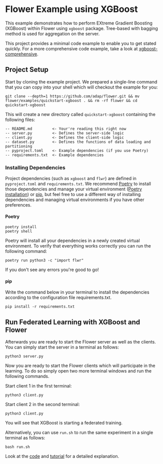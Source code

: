 # Flower Example using XGBoost

This example demonstrates how to perform EXtreme Gradient Boosting (XGBoost) within Flower using `xgboost` package.
Tree-based with bagging method is used for aggregation on the server.

This project provides a minimal code example to enable you to get stated quickly. For a more comprehensive code example, take a look at [xgboost-comprehensive](https://github.com/adap/flower/tree/main/examples/xgboost-comprehensive).
## Project Setup

Start by cloning the example project. We prepared a single-line command that you can copy into your shell which will checkout the example for you:

```shell
git clone --depth=1 https://github.com/adap/flower.git && mv flower/examples/quickstart-xgboost . && rm -rf flower && cd quickstart-xgboost
```

This will create a new directory called `quickstart-xgboost` containing the following files:

```
-- README.md         <- Your're reading this right now
-- server.py         <- Defines the server-side logic
-- client.py         <- Defines the client-side logic
-- dataset.py        <- Defines the functions of data loading and partitioning
-- pyproject.toml    <- Example dependencies (if you use Poetry)
-- requirements.txt  <- Example dependencies
```

### Installing Dependencies

Project dependencies (such as `xgboost` and `flwr`) are defined in `pyproject.toml` and `requirements.txt`. We recommend [Poetry](https://python-poetry.org/docs/) to install those dependencies and manage your virtual environment ([Poetry installation](https://python-poetry.org/docs/#installation)) or [pip](https://pip.pypa.io/en/latest/development/), but feel free to use a different way of installing dependencies and managing virtual environments if you have other preferences.

#### Poetry

```shell
poetry install
poetry shell
```

Poetry will install all your dependencies in a newly created virtual environment. To verify that everything works correctly you can run the following command:

```shell
poetry run python3 -c "import flwr"
```

If you don't see any errors you're good to go!

#### pip

Write the command below in your terminal to install the dependencies according to the configuration file requirements.txt.

```shell
pip install -r requirements.txt
```

## Run Federated Learning with XGBoost and Flower

Afterwards you are ready to start the Flower server as well as the clients.
You can simply start the server in a terminal as follows:

```shell
python3 server.py
```

Now you are ready to start the Flower clients which will participate in the learning.
To do so simply open two more terminal windows and run the following commands.

Start client 1 in the first terminal:

```shell
python3 client.py
```

Start client 2 in the second terminal:

```shell
python3 client.py
```

You will see that XGBoost is starting a federated training.

Alternatively, you can use `run.sh` to run the same experiment in a single terminal as follows:

```shell
bash run.sh
```

Look at the [code](https://github.com/adap/flower/tree/main/examples/quickstart-xgboost)
and [tutorial](https://flower.dev/docs/framework/tutorial-quickstart-xgboost.html) for a detailed explanation.

